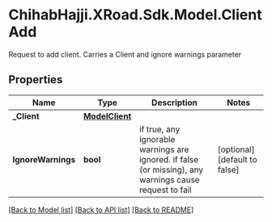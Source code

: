 # ChihabHajji.XRoad.Sdk.Model.ClientAdd
Request to add client. Carries a Client and ignore warnings parameter

## Properties

Name | Type | Description | Notes
------------ | ------------- | ------------- | -------------
**_Client** | [**ModelClient**](ModelClient.md) |  | 
**IgnoreWarnings** | **bool** | if true, any ignorable warnings are ignored. if false (or missing), any warnings cause request to fail | [optional] [default to false]

[[Back to Model list]](../README.md#documentation-for-models) [[Back to API list]](../README.md#documentation-for-api-endpoints) [[Back to README]](../README.md)

